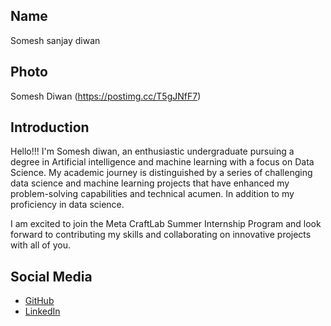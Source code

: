 ## Name
Somesh sanjay diwan

## Photo
Somesh Diwan (https://postimg.cc/T5gJNfF7)

## Introduction
Hello!!!
I'm Somesh diwan, an enthusiastic undergraduate pursuing a degree in Artificial intelligence and machine learning with a focus on Data Science. My academic journey is distinguished by a series of challenging data science and machine learning projects that have enhanced my problem-solving capabilities and technical acumen. In addition to my proficiency in data science.

I am excited to join the Meta CraftLab Summer Internship Program and look forward to contributing my skills and collaborating on innovative projects with all of you.


## Social Media
- [GitHub](https://github.com/Someshdiwan)
- [LinkedIn](https://www.linkedin.com/in/somesh-diwan-5bb330229/)